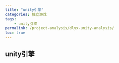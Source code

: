 ```yaml
---
title: "unity引擎"
categories: 独立游戏
tags:
    - unity引擎
permalink: /project-analysis/dlyx-unity-analysis/
toc: true
---
```


## unity引擎


